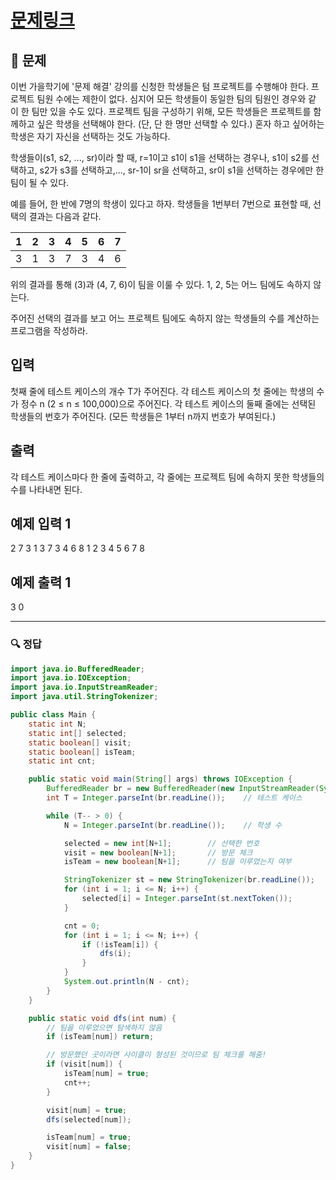 # [문제링크](https://www.acmicpc.net/problem/9466)

## 📝 문제

이번 가을학기에 '문제 해결' 강의를 신청한 학생들은 텀 프로젝트를 수행해야 한다. 프로젝트 팀원 수에는 제한이 없다. 심지어 모든 학생들이 동일한 팀의 팀원인 경우와 같이 한 팀만 있을 수도 있다. 프로젝트 팀을 구성하기 위해, 모든 학생들은 프로젝트를 함께하고 싶은 학생을 선택해야 한다. (단, 단 한 명만 선택할 수 있다.) 혼자 하고 싶어하는 학생은 자기 자신을 선택하는 것도 가능하다.

학생들이(s1, s2, ..., sr)이라 할 때, r=1이고 s1이 s1을 선택하는 경우나, s1이 s2를 선택하고, s2가 s3를 선택하고,..., sr-1이 sr을 선택하고, sr이 s1을 선택하는 경우에만 한 팀이 될 수 있다.

예를 들어, 한 반에 7명의 학생이 있다고 하자. 학생들을 1번부터 7번으로 표현할 때, 선택의 결과는 다음과 같다.

| 1   | 2   | 3   | 4   | 5   | 6   | 7   |
|:--- |:--- |:--- |:--- |:--- |:--- |:--- |
| 3   | 1   | 3   | 7   | 3   | 4   | 6    |


위의 결과를 통해 (3)과 (4, 7, 6)이 팀을 이룰 수 있다. 1, 2, 5는 어느 팀에도 속하지 않는다.

주어진 선택의 결과를 보고 어느 프로젝트 팀에도 속하지 않는 학생들의 수를 계산하는 프로그램을 작성하라.

## 입력

첫째 줄에 테스트 케이스의 개수 T가 주어진다. 각 테스트 케이스의 첫 줄에는 학생의 수가 정수 n (2 ≤ n ≤ 100,000)으로 주어진다. 각 테스트 케이스의 둘째 줄에는 선택된 학생들의 번호가 주어진다. (모든 학생들은 1부터 n까지 번호가 부여된다.)

## 출력

각 테스트 케이스마다 한 줄에 출력하고, 각 줄에는 프로젝트 팀에 속하지 못한 학생들의 수를 나타내면 된다.

## 예제 입력 1 

2
7
3 1 3 7 3 4 6
8
1 2 3 4 5 6 7 8

## 예제 출력 1 

3
0

---

### 🔍 정답

```java
import java.io.BufferedReader;
import java.io.IOException;
import java.io.InputStreamReader;
import java.util.StringTokenizer;

public class Main {
    static int N;
    static int[] selected;
    static boolean[] visit;
    static boolean[] isTeam;
    static int cnt;

    public static void main(String[] args) throws IOException {
        BufferedReader br = new BufferedReader(new InputStreamReader(System.in));
        int T = Integer.parseInt(br.readLine());    // 테스트 케이스

        while (T-- > 0) {
            N = Integer.parseInt(br.readLine());    // 학생 수

            selected = new int[N+1];        // 선택한 번호
            visit = new boolean[N+1];       // 방문 체크
            isTeam = new boolean[N+1];      // 팀을 이루었는지 여부

            StringTokenizer st = new StringTokenizer(br.readLine());
            for (int i = 1; i <= N; i++) {
                selected[i] = Integer.parseInt(st.nextToken());
            }

            cnt = 0;
            for (int i = 1; i <= N; i++) {
                if (!isTeam[i]) {
                    dfs(i);
                }
            }
            System.out.println(N - cnt);
        }
    }

    public static void dfs(int num) {
        // 팀을 이루었으면 탐색하지 않음
        if (isTeam[num]) return;

        // 방문했던 곳이라면 사이클이 형성된 것이므로 팀 체크를 해줌!
        if (visit[num]) {
            isTeam[num] = true;
            cnt++;
        }

        visit[num] = true;
        dfs(selected[num]);

        isTeam[num] = true;
        visit[num] = false;
    }
}
```